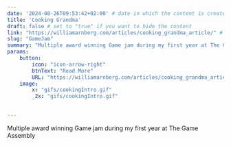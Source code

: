```yaml
---
date: '2024-08-26T09:53:42+02:00' # date in which the content is created - defaults to "today"
title: 'Cooking Grandma'
draft: false # set to "true" if you want to hide the content 
link: "https://williamarnberg.com/articles/cooking_grandma_article/" # optional URL to link the logo to
slug: "GameJam"
summary: "Multiple award winning Game jam during my first year at The Game Assembly "
params:
    button:
        icon: "icon-arrow-right"
        btnText: "Read More"
        URL: "https://williamarnberg.com/articles/cooking_grandma_article/"
    image:  
        x: "gifs/cookingIntro.gif"
        _2x: "gifs/cookingIntro.gif"
    

---
```


Multiple award winning Game jam during my first year at The Game Assembly 
